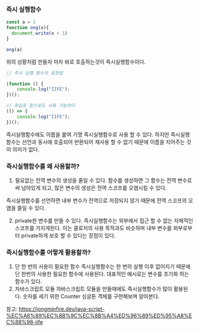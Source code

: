 ### 즉시 실행함수


```javascript
const a = 1
function ong(x){
  document.write(x + 1)
}

ong(a)
```

위의 상황처럼 만들자 마자 바로 호출하는것이 즉시실행함수이다.



```javascript
// 즉시 실행 함수의 표현법

(function () {
    console.log("IIFE");
})();

// 화살표 함수로도 사용 가능하다
(() => {
    console.log("IIFE");
})();

```

즉시실행함수에도 이름을 붙여 기명 즉시실행함수로 사용 할 수 있다. 하지만 즉시실행함수는 선언과 동시에 호출되어 반환되어 재사용 할 수 없기 때문에 이름을 지어주는 것이 의미가 없다.

### 즉시실행함수를 왜 사용할까?

1. 필요없는 전역 변수의 생성을 줄일 수 있다.
함수를 생성하면 그 함수는 전역 변수로써 남아있게 되고, 많은 변수의 생성은 전역 스코프를 오염시킬 수 있다.

즉시실행함수를 선언하면 내부 변수가 전역으로 저장되지 않기 때문에 전역 스코프의 오염을 줄일 수 있다.


2. private한 변수를 만들 수 있다.
즉시실행함수는 외부에서 접근 할 수 없는 자체적인 스코프를 가지게된다. 이는 클로저의 사용 목적과도 비슷하며 내부 변수를 외부로부터 private하게 보호 할 수 있다는 장점이 있다.


### 즉시실행함수를 어떻게 활용할까?

1. 단 한 번의 사용이 필요한 함수
즉시실행함수는 한 번의 실행 이후 없어지기 때문에 단 한번의 사용한 필요한 함수에 사용된다. 대표적인 예시로는 변수를 초기화 하는 함수가 있다.
2. 자바스크립트 모듈
자바스크립트 모듈을 만들때에도 즉시실행함수가 많이 활용된다. 숫자를 세기 위한 Counter 싱글톤 객체를 구현해보며 알아본다.



참고: https://jongminfire.dev/java-script-%EC%A6%89%EC%8B%9C%EC%8B%A4%ED%96%89%ED%95%A8%EC%88%98-iife